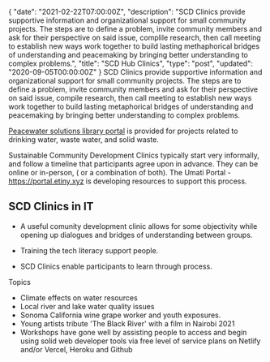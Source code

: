 {
   "date": "2021-02-22T07:00:00Z",
   "description": "SCD Clinics provide supportive information and organizational support for small community projects. The steps are to define a problem, invite community members and ask for their perspective on said issue, complile research, then call meeting to establish new ways work together to build lasting methaphorical bridges of understanding and peacemaking by bringing better understanding to complex problems.",
   "title": "SCD Hub Clinics",
   "type": "post",
   "updated": "2020-09-05T00:00:00Z"
}
SCD Clinics provide supportive information and organizational support for small community projects. The steps are to define a problem, invite community members and ask for their perspective on said issue, compile research, then call meeting to establish new ways work together to build lasting metaphorical bridges of understanding and peacemaking by bringing better understanding to complex problems.

[Peacewater solutions library portal](https://scdhub.org/curate) is provided for projects related to drinking water, waste water, and solid waste.

Sustainable Community Development Clinics typically start very informally, and follow a timeline that participants agree upon in advance.  They can be online or in-person, ( or a combination of both).  The Umati Portal - https://portal.etiny.xyz is developing resources to support this process.

## SCD Clinics in IT

- A useful comunity development clinic allows for some objectivity while opening up dialogues and bridges of understanding between groups.

- Training the tech literacy support people. 

- SCD Clinics enable participants to learn through process.

Topics

* Climate effects on water resources
* Local river and lake water quality issues
* Sonoma California wine grape worker and youth exposures.
* Young artists tribute 'The Black River' with a film in Nairobi 2021
* Workshops have gone well by assisting people to access and begin using solid web developer tools via free level of service plans on Netlify and/or Vercel, Heroku and Github
